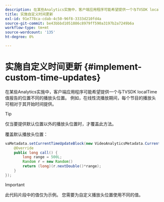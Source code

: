 ```yaml
---
description: 在某些Analytics实施中，客户端应用程序可能希望提供一个与TVSDK localTime值报告的位置不同的播放头位置。 例如，在线性流播放期间，每个节目的播放头可相对于其开始时间提供。
title: 实施自定义时间更新
exl-id: 91e778ca-cdab-4c50-96f8-3333d210fd4a
source-git-commit: be43bbbd1051886c8979ff590a3197b2a7249b6a
workflow-type: tm+mt
source-wordcount: '135'
ht-degree: 0%

---
```


# 实施自定义时间更新 {#implement-custom-time-updates}

在某些Analytics实施中，客户端应用程序可能希望提供一个与TVSDK localTime值报告的位置不同的播放头位置。 例如，在线性流播放期间，每个节目的播放头可相对于其开始时间提供。

>[!TIP]
>
>仅当要提供默认位置以外的播放头位置时，才覆盖此方法。

覆盖默认播放头位置：

```java
vaMetadata.setCurrentTimeUpdateBlock(new VideoAnalyticsMetadata.CurrentTimeUpdateBlock() { 
    @Override 
    public long call() { 
        long range = 500L; 
        Random r = new Random() 
        return (long)(r.nextDouble()*range); 
    } 
});
```

>[!IMPORTANT]
>
>此代码片段中的值仅为示例。 您需要为自定义播放头位置使用不同的值。
